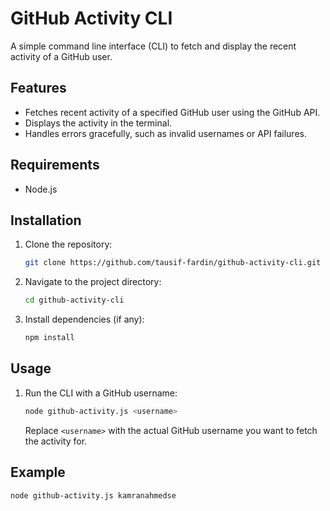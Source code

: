 # GitHub Activity CLI

A simple command line interface (CLI) to fetch and display the recent activity of a GitHub user.

## Features

-   Fetches recent activity of a specified GitHub user using the GitHub API.
-   Displays the activity in the terminal.
-   Handles errors gracefully, such as invalid usernames or API failures.

## Requirements

-   Node.js

## Installation

1. Clone the repository:

    ```sh
    git clone https://github.com/tausif-fardin/github-activity-cli.git
    ```

2. Navigate to the project directory:

    ```sh
    cd github-activity-cli
    ```

3. Install dependencies (if any):

    ```sh
    npm install
    ```

## Usage

1. Run the CLI with a GitHub username:

    ```sh
    node github-activity.js <username>
    ```

    Replace `<username>` with the actual GitHub username you want to fetch the activity for.

## Example

```sh
node github-activity.js kamranahmedse
```
